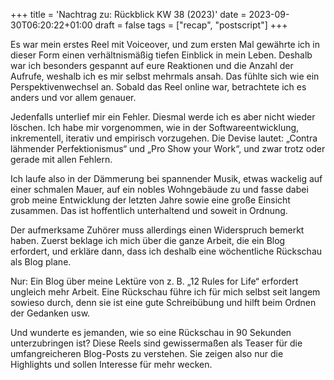 +++
title = 'Nachtrag zu: Rückblick KW 38 (2023)'
date = 2023-09-30T06:20:22+01:00
draft = false
tags = ["recap", "postscript"]
+++

Es war mein erstes Reel mit Voiceover, und zum ersten Mal gewährte ich in dieser Form einen verhältnismäßig tiefen Einblick in mein Leben. Deshalb war ich besonders gespannt auf eure Reaktionen und die Anzahl der Aufrufe, weshalb ich es mir selbst mehrmals ansah. Das fühlte sich wie ein Perspektivenwechsel an. Sobald das Reel online war, betrachtete ich es anders und vor allem genauer.

Jedenfalls unterlief mir ein Fehler. Diesmal werde ich es aber nicht wieder löschen. Ich habe mir vorgenommen, wie in der Softwareentwicklung, inkrementell, iterativ und empirisch vorzugehen. Die Devise lautet: „Contra lähmender Perfektionismus“ und „Pro Show your Work“, und zwar trotz oder gerade mit allen Fehlern.

Ich laufe also in der Dämmerung bei spannender Musik, etwas wackelig auf einer schmalen Mauer, auf ein nobles Wohngebäude zu und fasse dabei grob meine Entwicklung der letzten Jahre sowie eine große Einsicht zusammen. Das ist hoffentlich unterhaltend und soweit in Ordnung.

Der aufmerksame Zuhörer muss allerdings einen Widerspruch bemerkt haben. Zuerst beklage ich mich über die ganze Arbeit, die ein Blog erfordert, und erkläre dann, dass ich deshalb eine wöchentliche Rückschau als Blog plane.

Nur: Ein Blog über meine Lektüre von z. B. „12 Rules for Life“ erfordert ungleich mehr Arbeit. Eine Rückschau führe ich für mich selbst seit langem sowieso durch, denn sie ist eine gute Schreibübung und hilft beim Ordnen der Gedanken usw.

Und wunderte es jemanden, wie so eine Rückschau in 90 Sekunden unterzubringen ist? Diese Reels sind gewissermaßen als Teaser für die umfangreicheren Blog-Posts zu verstehen. Sie zeigen also nur die Highlights und sollen Interesse für mehr wecken.